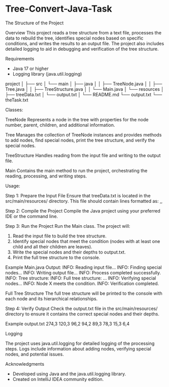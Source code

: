 # Tree-Convert-Java-Task

The Structure of the Project

Overview
This project reads a tree structure from a text file, processes the data to rebuild the tree,
identifies special nodes based on specific conditions, and writes the results to an output file.
The project also includes detailed logging to aid in debugging and verification of the tree structure.

Requirements
 - Java 17 or higher
 - Logging library (java.util.logging)

project
│
├── src
│   └── main
│       ├── java
│       │   ├── TreeNode.java
│       │   ├── Tree.java
│       │   ├── TreeStructure.java
│       │   └── Main.java
│       └── resources
│           ├── treeData.txt
│           └── output.txt
│
└── README.md
└── output.txt
└── theTask.txt


Classes:

TreeNode
Represents a node in the tree with properties for the node number, parent, children, and additional information.

Tree
Manages the collection of TreeNode instances and provides methods to add nodes, find special nodes, print the tree structure, and verify the special nodes.

TreeStructure
Handles reading from the input file and writing to the output file.

Main
Contains the main method to run the project, orchestrating the reading, processing, and writing steps.

Usage:

Step 1: Prepare the Input File
Ensure that treeData.txt is located in the src/main/resources/ directory. This file should contain lines formatted as:
<number of node>,<number of parent node>,<additional info>

Step 2: Compile the Project
Compile the Java project using your preferred IDE or the command line.

Step 3: Run the Project
Run the Main class. The project will:

   1. Read the input file to build the tree structure.
   2. Identify special nodes that meet the condition (nodes with at least one child and all their children are leaves).
   3. Write the special nodes and their depths to output.txt.
   4. Print the full tree structure to the console.

Example Main.java Output:
INFO: Reading input file...
INFO: Finding special nodes...
INFO: Writing output file...
INFO: Process completed successfully.
INFO: Tree structure:
INFO: Full tree structure:
...
INFO: Verifying special nodes...
INFO: Node X meets the condition.
INFO: Verification completed.

Full Tree Structure
The full tree structure will be printed to the console with each node and its hierarchical relationships.

Step 4: Verify Output
Check the output.txt file in the src/main/resources/ directory to ensure it contains the correct special nodes and their depths.

Example output.txt
274,3
120,3
96,2
94,2
89,3
78,3
15,3
6,4

Logging

The project uses java.util.logging for detailed logging of the processing steps. 
Logs include information about adding nodes, verifying special nodes, and potential issues.

Acknowledgments

  - Developed using Java and the java.util.logging library.
  - Created on IntelliJ IDEA community edition.
